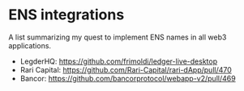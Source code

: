 # ENS integrations
A list summarizing my quest to implement ENS names in all web3 applications.

- LegderHQ: https://github.com/frimoldi/ledger-live-desktop
- Rari Capital: https://github.com/Rari-Capital/rari-dApp/pull/470
- Bancor: https://github.com/bancorprotocol/webapp-v2/pull/469
